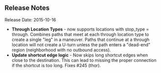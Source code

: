 
## Release Notes

Release Date: 2015-10-16

- **Through Location Types** - now supports locations with stop_type = through. Combines paths that meet at each through location type to create a single "leg" in a maneuver. Paths that continue at a through location will not create a U-turn unless the path enters a "dead-end" region (neighborhood with no outbound access).
- **Update shortcut edge logic** - Now skips long shortcut edges when close to the destination. This can lead to missing the proper connection if the shortcut is too long. Fixes #245 (thor).
